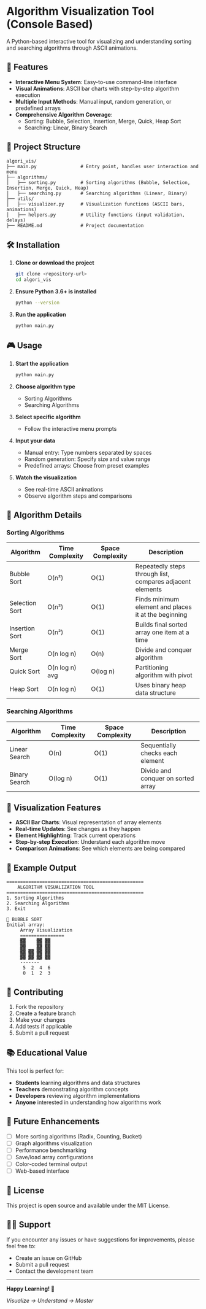 # Algorithm Visualization Tool (Console Based)

A Python-based interactive tool for visualizing and understanding sorting and searching algorithms through ASCII animations.

## 🚀 Features

- **Interactive Menu System**: Easy-to-use command-line interface
- **Visual Animations**: ASCII bar charts with step-by-step algorithm execution
- **Multiple Input Methods**: Manual input, random generation, or predefined arrays
- **Comprehensive Algorithm Coverage**: 
  - Sorting: Bubble, Selection, Insertion, Merge, Quick, Heap Sort
  - Searching: Linear, Binary Search

## 📁 Project Structure

```
algori_vis/
├── main.py                # Entry point, handles user interaction and menu
├── algorithms/
│   ├── sorting.py         # Sorting algorithms (Bubble, Selection, Insertion, Merge, Quick, Heap)
│   ├── searching.py       # Searching algorithms (Linear, Binary)
├── utils/
│   ├── visualizer.py      # Visualization functions (ASCII bars, animations)
│   ├── helpers.py         # Utility functions (input validation, delays)
├── README.md              # Project documentation
```

## 🛠️ Installation

1. **Clone or download the project**
   ```bash
   git clone <repository-url>
   cd algori_vis
   ```

2. **Ensure Python 3.6+ is installed**
   ```bash
   python --version
   ```

3. **Run the application**
   ```bash
   python main.py
   ```

## 🎮 Usage

1. **Start the application**
   ```bash
   python main.py
   ```

2. **Choose algorithm type**
   - Sorting Algorithms
   - Searching Algorithms

3. **Select specific algorithm**
   - Follow the interactive menu prompts

4. **Input your data**
   - Manual entry: Type numbers separated by spaces
   - Random generation: Specify size and value range
   - Predefined arrays: Choose from preset examples

5. **Watch the visualization**
   - See real-time ASCII animations
   - Observe algorithm steps and comparisons

## 🔧 Algorithm Details

### Sorting Algorithms

| Algorithm | Time Complexity | Space Complexity | Description |
|-----------|-----------------|------------------|-------------|
| Bubble Sort | O(n²) | O(1) | Repeatedly steps through list, compares adjacent elements |
| Selection Sort | O(n²) | O(1) | Finds minimum element and places it at the beginning |
| Insertion Sort | O(n²) | O(1) | Builds final sorted array one item at a time |
| Merge Sort | O(n log n) | O(n) | Divide and conquer algorithm |
| Quick Sort | O(n log n) avg | O(log n) | Partitioning algorithm with pivot |
| Heap Sort | O(n log n) | O(1) | Uses binary heap data structure |

### Searching Algorithms

| Algorithm | Time Complexity | Space Complexity | Description |
|-----------|-----------------|------------------|-------------|
| Linear Search | O(n) | O(1) | Sequentially checks each element |
| Binary Search | O(log n) | O(1) | Divide and conquer on sorted array |

## 🎨 Visualization Features

- **ASCII Bar Charts**: Visual representation of array elements
- **Real-time Updates**: See changes as they happen
- **Element Highlighting**: Track current operations
- **Step-by-step Execution**: Understand each algorithm move
- **Comparison Animations**: See which elements are being compared

## 📝 Example Output

```
==================================================
    ALGORITHM VISUALIZATION TOOL
==================================================
1. Sorting Algorithms
2. Searching Algorithms
3. Exit

🔄 BUBBLE SORT
Initial array:
     Array Visualization
     ================
     ▓▓    ▓▓ ▓▓ 
     ▓▓    ▓▓ ▓▓ 
     ▓▓ ▓▓ ▓▓ ▓▓ 
     ▓▓ ▓▓ ▓▓ ▓▓ 
     -------
      5  2  4  6 
      0  1  2  3 
```

## 🤝 Contributing

1. Fork the repository
2. Create a feature branch
3. Make your changes
4. Add tests if applicable
5. Submit a pull request

## 📚 Educational Value

This tool is perfect for:
- **Students** learning algorithms and data structures
- **Teachers** demonstrating algorithm concepts
- **Developers** reviewing algorithm implementations
- **Anyone** interested in understanding how algorithms work

## 🔮 Future Enhancements

- [ ] More sorting algorithms (Radix, Counting, Bucket)
- [ ] Graph algorithms visualization
- [ ] Performance benchmarking
- [ ] Save/load array configurations
- [ ] Color-coded terminal output
- [ ] Web-based interface

## 📄 License

This project is open source and available under the MIT License.

## 🙋‍♂️ Support

If you encounter any issues or have suggestions for improvements, please feel free to:
- Create an issue on GitHub
- Submit a pull request
- Contact the development team

---

**Happy Learning! 🎉**

*Visualize → Understand → Master*
